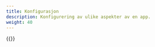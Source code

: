 ```yaml
---
title: Konfigurasjon
description: Konfigurering av ulike aspekter av en app.
weight: 40
---
```


{{<children>}}